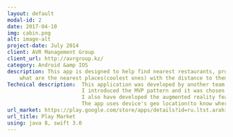 ```yaml
---
layout: default
modal-id: 2
date: 2017-04-10
img: cabin.png
alt: image-alt
project-date: July 2014
client: AVR Management Group
client_url: http://avrgroup.kz/
category: Android &amp IOS
description: This app is designed to help find nearest restaurants, promos and discounts. The main feature is the augmented reality which is automatically switches on when user presses on camera. So in the real-time user can see 
    what are the nearest places(coolest ones) with the distance to them.  Users have also ability to rate the visited places and add the comments on how they spent a time there and bookmark favourite ones.
Technical description:  This application was developed by another team. I have refactored the code and was trying it to be flexible, clean and which follows the best-practices for android framework. 
                        I introduced the MVP pattern and it was chosen because there are a lot of changes in UI(based on the server response) and presenters are good way to handle the logic on what to present and when.
                        I also have developed the augmented reality feature. 
                        The app uses device's geo location(to know where the user is) and identifies in which direction user is going(by getting the accelerometer and gyroscope readings). It also has an Augmented Reality feature which shows on your phone camera surface places near you in real-time. I am a project manager and lead developer.
url_market: https://play.google.com/store/apps/details?id=ru.ltst.arahis
url_title: Play Market
using: java 8, swift 3.0
---
```

